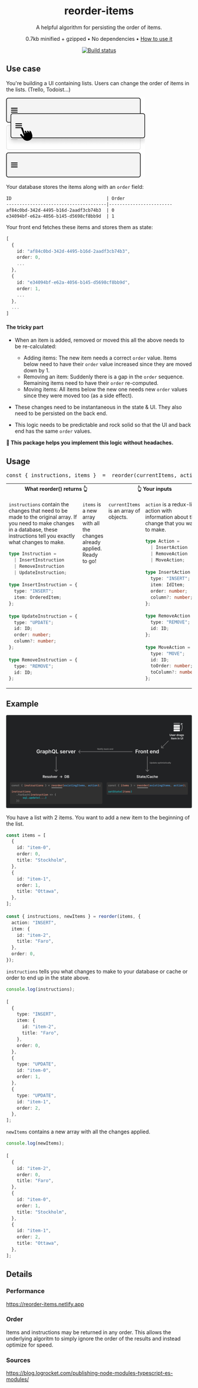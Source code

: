 <h1 align="center">reorder-items</h1>

<p align="center">A helpful algorithm for persisting the order of items.</p>

<p align="center">0.7kb minified + gzipped &bull; No dependencies &bull; <a href="#usage">How to use it</a></p>

<div align="center">
    <a href="https://www.travis-ci.com/martenbjork/reorder-items">
        <img src="https://www.travis-ci.com/martenbjork/reorder-items.svg?branch=main" alt="Build status">
    </a>
</div>

## Use case

You're building a UI containing lists. Users can change the order of items in the lists. (Trello, Todoist...) 

<img src="ui-example.png" width="377" alt="UI illustrating a draggable list where one item is being moved up" />

Your database stores the items along with an `order` field:
```
ID                                    | Order
--------------------------------------|------------------------
af84c0bd-342d-4495-b16d-2aadf3cb74b3  | 0
e34094bf-e62a-4056-b145-d5698cf8bb9d  | 1
```

Your front end fetches these items and stores them as state:

```ts
[
  {
    id: "af84c0bd-342d-4495-b16d-2aadf3cb74b3",
    order: 0,
    ...
  },
  {
    id: "e34094bf-e62a-4056-b145-d5698cf8bb9d",
    order: 1,
    ...
  },
  ...
]
```

#### The tricky part

- When an item is added, removed or moved this all the above needs to be re-calculated:
    - Adding items: The new item needs a correct `order` value. Items below need to have their `order` value increased since they are moved down by 1.
    - Removing an item: Suddenly there is a gap in the `order` sequence. Remaining items need to have their `order` re-computed.
    - Moving items: All items below the new one needs new `order` values since they were moved too (as a side effect).

- These changes need to be instantaneous in the state & UI. They also need to be persisted on the back end.

- This logic needs to be predictable and rock solid so that the UI and back end has the same `order` values.

<strong>🌸 This package helps you implement this logic without headaches.</strong>

## Usage

<pre align="center">
const { instructions, items }  =  reorder(currentItems, action);
</pre>

 <table>
 <tbody>
 <tr>
 <th colspan="2"><div align="center">What reorder() returns 👆</div></th>
 <th colspan="2"><div align="center">👆 Your inputs</div></th>
 </tr>
    <tr>
        <td width="25%" valign="top">
            <p><code>instructions</code> contain the changes that need to be made to the original array. If you need to make changes in a database, these instructions tell you exactly what changes to make.</p>


```ts
type Instruction = 
  | InsertInstruction 
  | RemoveInstruction
  | UpdateInstruction; 

type InsertInstruction = {
  type: "INSERT";
  item: OrderedItem;
};

type UpdateInstruction = {
  type: "UPDATE";
  id: ID;
  order: number;
  column?: number;
};

type RemoveInstruction = {
  type: "REMOVE";
  id: ID;
};
```

</td>
<td width="25%" valign="top">
<p><code>items</code> is a new array with all the changes already applied. Ready to go!</p>
</td>
<td width="25%" valign="top">
<p><code>currentItems</code> is an array of objects.</p>
</td>
<td width="25%" valign="top">
  <p><code>action</code> is a redux-like action with information about the change that you want to make.</p>

```ts
type Action = 
  | InsertAction 
  | RemoveAction 
  | MoveAction;

type InsertAction = {
  type: "INSERT";
  item: IdItem;
  order: number;
  column?: number;
};

type RemoveAction = {
  type: "REMOVE";
  id: ID;
};

type MoveAction = {
  type: "MOVE";
  id: ID;
  toOrder: number;
  toColumn?: number;
};
```

  </td>
</tr>

  </tbody>
</table>

## Example

![Schematic showing how data flows from the UI to the front end and then the back end](./schematic.png)

You have a list with 2 items. You want to add a new item to the beginning of the list.

```ts
const items = [
  {
    id: "item-0",
    order: 0,
    title: "Stockholm",
  },
  {
    id: "item-1",
    order: 1,
    title: "Ottawa",
  },
];

const { instructions, newItems } = reorder(items, {
  action: "INSERT",
  item: {
    id: "item-2",
    title: "Faro",
  },
  order: 0,
});
```

`instructions` tells you what changes to make to your database or cache or order to end up in the state above.

```ts
console.log(instructions);

[
  {
    type: "INSERT",
    item: {
      id: "item-2",
      title: "Faro",
    },
    order: 0,
  },
  {
    type: "UPDATE",
    id: "item-0",
    order: 1,
  },
  {
    type: "UPDATE",
    id: "item-1",
    order: 2,
  },
];
```

`newItems` contains a new array with all the changes applied.

```ts
console.log(newItems);

[
  {
    id: "item-2",
    order: 0,
    title: "Faro",
  },
  {
    id: "item-0",
    order: 1,
    title: "Stockholm",
  },
  {
    id: "item-1",
    order: 2,
    title: "Ottawa",
  },
];
```

## Details

### Performance

https://reorder-items.netlify.app

### Order

Items and instructions may be returned in any order. This allows the underlying algoritm to simply ignore the order of the results and instead optimize for speed.

### Sources

https://blog.logrocket.com/publishing-node-modules-typescript-es-modules/
